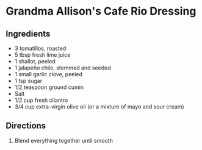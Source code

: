 # Grandma Allison's Cafe Rio Dressing

## Ingredients
- 3 tomatillos, roasted
- 5 tbsp fresh lime juice
- 1 shallot, peeled
- 1 jalapeño chile, stemmed and seeded
- 1 small garlic clove, peeled
- 1 tsp sugar
- 1/2 teaspoon ground cumin
- Salt
- 1/2 cup fresh cilantro
- 3/4 cup extra-virgin olive oil (or a mixture of mayo and sour cream)

## Directions
1. Blend everything together until smooth
